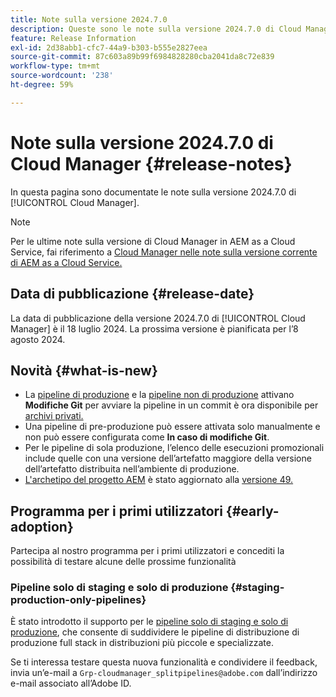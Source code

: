 ```yaml
---
title: Note sulla versione 2024.7.0
description: Queste sono le note sulla versione 2024.7.0 di Cloud Manager.
feature: Release Information
exl-id: 2d38abb1-cfc7-44a9-b303-b555e2827eea
source-git-commit: 87c603a89b99f6984828280cba2041da8c72e839
workflow-type: tm+mt
source-wordcount: '238'
ht-degree: 59%

---
```



# Note sulla versione 2024.7.0 di Cloud Manager {#release-notes}

In questa pagina sono documentate le note sulla versione 2024.7.0 di [!UICONTROL Cloud Manager].

>[!NOTE]
>
>Per le ultime note sulla versione di Cloud Manager in AEM as a Cloud Service, fai riferimento a [Cloud Manager nelle note sulla versione corrente di AEM as a Cloud Service.](https://experienceleague.adobe.com/docs/experience-manager-cloud-service/content/implementing/using-cloud-manager/release-notes-cloud-manager/release-notes-cm-current.html?lang=it)

## Data di pubblicazione {#release-date}

La data di pubblicazione della versione 2024.7.0 di [!UICONTROL Cloud Manager] è il 18 luglio 2024. La prossima versione è pianificata per l’8 agosto 2024.

## Novità {#what-is-new}

* La [pipeline di produzione](/help/using/production-pipelines.md#adding-production-pipeline) e la [pipeline non di produzione](/help/using/non-production-pipelines.md#adding-non-production-pipeline) attivano **Modifiche Git** per avviare la pipeline in un commit è ora disponibile per [archivi privati.](/help/managing-code/private-repositories.md)
* Una pipeline di pre-produzione può essere attivata solo manualmente e non può essere configurata come **In caso di modifiche Git**.
* Per le pipeline di sola produzione, l’elenco delle esecuzioni promozionali include quelle con una versione dell’artefatto maggiore della versione dell’artefatto distribuita nell’ambiente di produzione.
* [L&#39;archetipo del progetto AEM](https://experienceleague.adobe.com/docs/experience-manager-core-components/using/developing/archetype/overview.html?lang=it) è stato aggiornato alla [versione 49.](https://github.com/adobe/aem-project-archetype/tree/aem-project-archetype-49)


## Programma per i primi utilizzatori {#early-adoption}

Partecipa al nostro programma per i primi utilizzatori e concediti la possibilità di testare alcune delle prossime funzionalità

### Pipeline solo di staging e solo di produzione {#staging-production-only-pipelines}

È stato introdotto il supporto per le [pipeline solo di staging e solo di produzione](/help/using/stage-prod-only.md), che consente di suddividere le pipeline di distribuzione di produzione full stack in distribuzioni più piccole e specializzate.

Se ti interessa testare questa nuova funzionalità e condividere il feedback, invia un’e-mail a `Grp-cloudmanager_splitpipelines@adobe.com` dall’indirizzo e-mail associato all’Adobe ID.
